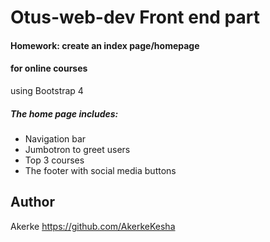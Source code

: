 # Otus-web-dev Front end part
#### Homework: create an index page/homepage 
#### for online courses
 
using Bootstrap 4

##### The home page includes:
* Navigation bar
* Jumbotron to greet users
* Top 3 courses 
* The footer with social media buttons



## Author
 Akerke https://github.com/AkerkeKesha
 
 
